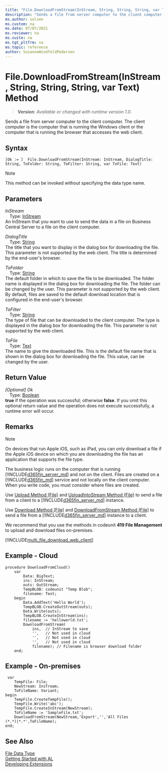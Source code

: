 ```yaml
---
title: "File.DownloadFromStream(InStream, String, String, String, var Text) Method"
description: "Sends a file from server computer to the client computer."
ms.author: solsen
ms.custom: na
ms.date: 07/07/2021
ms.reviewer: na
ms.suite: na
ms.tgt_pltfrm: na
ms.topic: reference
author: SusanneWindfeldPedersen
---
```

[//]: # (START>DO_NOT_EDIT)
[//]: # (IMPORTANT:Do not edit any of the content between here and the END>DO_NOT_EDIT.)
[//]: # (Any modifications should be made in the .xml files in the ModernDev repo.)
# File.DownloadFromStream(InStream, String, String, String, var Text) Method
> **Version**: _Available or changed with runtime version 1.0._

Sends a file from server computer to the client computer. The client computer is the computer that is running the Windows client or the computer that is running the browser that accesses the web client.


## Syntax
```AL
[Ok := ]  File.DownloadFromStream(InStream: InStream, DialogTitle: String, ToFolder: String, ToFilter: String, var ToFile: Text)
```
> [!NOTE]
> This method can be invoked without specifying the data type name.
## Parameters
*InStream*  
&emsp;Type: [InStream](../instream/instream-data-type.md)  
An InStream that you want to use to send the data in a file on Business Central Server to a file on the client computer.
        
*DialogTitle*  
&emsp;Type: [String](/dynamics365/business-central/dev-itpro/developer/methods-auto/text/text-data-type)  
The title that you want to display in the dialog box for downloading the file. This parameter is not supported by the web client. The title is determined by the end-user's browser.
          
*ToFolder*  
&emsp;Type: [String](/dynamics365/business-central/dev-itpro/developer/methods-auto/text/text-data-type)  
The default folder in which to save the file to be downloaded. The folder name is displayed in the dialog box for downloading the file. The folder can be changed by the user. This parameter is not supported by the web client. By default, files are saved to the default download location that is configured in the end-user's browser.
          
*ToFilter*  
&emsp;Type: [String](/dynamics365/business-central/dev-itpro/developer/methods-auto/text/text-data-type)  
The type of file that can be downloaded to the client computer. The type is displayed in the dialog box for downloading the file. This parameter is not supported by the web client.
          
*ToFile*  
&emsp;Type: [Text](../text/text-data-type.md)  
The name to give the downloaded file. This is the default file name that is shown in the dialog box for downloading the file. This value, can be changed by the user.  


## Return Value
*[Optional] Ok*  
&emsp;Type: [Boolean](../boolean/boolean-data-type.md)  
**true** if the operation was successful; otherwise **false**.   If you omit this optional return value and the operation does not execute successfully, a runtime error will occur.  


[//]: # (IMPORTANT: END>DO_NOT_EDIT)

## Remarks  

<!-- This method is not fully supported by the [!INCLUDE[d365fin_web_md](../includes/d365fin_web_md.md)] on devices that run Apple iOS, such as iPad.--> 

> [!NOTE]  
> On devices that run Apple iOS, such as iPad, you can only download a file if the Apple iOS device on which you are downloading the file has an application that supports the file type.  

The business logic runs on the computer that is running [!INCLUDE[d365fin_server_md](../../includes/d365fin_server_md.md)] and not on the client. Files are created on a [!INCLUDE[d365fin_md](../../includes/d365fin_md.md)] service and not locally on the client computer. When you write code, you must consider where files are created.  

Use [Upload Method \(File\)](../../methods-auto/file/file-upload-method.md) and [UploadIntoStream Method \(File\)](../../methods-auto/file/file-uploadintostream-string-string-string-text-instream-method.md) to send a file from a client to a [!INCLUDE[d365fin_server_md](../../includes/d365fin_server_md.md)] instance.  

Use [Download Method \(File\)](../../methods-auto/file/file-download-method.md) and [DownloadFromStream Method \(File\)](../../methods-auto/file/file-downloadfromstream-method.md) to send a file from a [!INCLUDE[d365fin_server_md](../../includes/d365fin_server_md.md)] instance to a client.  

We recommend that you use the methods in codeunit **419 File Management** to upload and download files on-premises.

[!INCLUDE[multi_file_download_web_client](../../includes/multi_file_download_web_client.md)]

## Example - Cloud

```al
procedure DownloadFromCloud()
    var
        Data: BigText;
        ins: InStream;
        outs: OutStream;
        TempBLOB: codeunit "Temp Blob";
        filename: Text;
    begin
        Data.AddText('Hello World');
        TempBLOB.CreateOutStream(outs);
        Data.Write(outs);
        TempBLOB.CreateInStream(ins);
        filename := 'helloworld.txt';
        DownloadFromStream(
            ins,  // InStream to save
            '',   // Not used in cloud
            '',   // Not used in cloud
            '',   // Not used in cloud
            filename); // Filename is browser download folder
    end;
```

## Example - On-premises 

```al
 var
    TempFile: File;
    NewStream: InsTream;
    ToFileName: Variant;
begin  
    TempFile.CreateTempFile();  
    TempFile.Write('abc');  
    TempFile.CreateInStream(NewStream);  
    ToFileName := 'SampleFile.txt';  
    DownloadFromStream(NewStream,'Export','','All Files (*.*)|*.*',ToFileName);
end;
```  


## See Also
[File Data Type](file-data-type.md)  
[Getting Started with AL](../../devenv-get-started.md)  
[Developing Extensions](../../devenv-dev-overview.md)